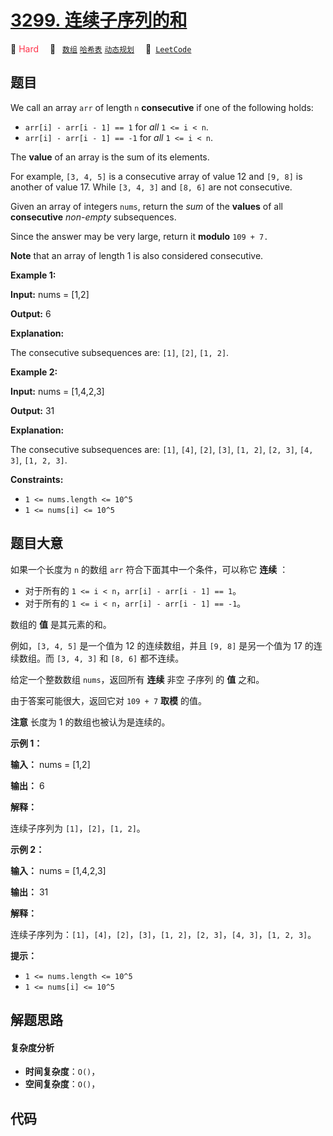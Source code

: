# [3299. 连续子序列的和](https://leetcode.com/problems/sum-of-consecutive-subsequences)

🔴 <font color=#ff334b>Hard</font>&emsp; 🔖&ensp; [`数组`](/tag/array.md) [`哈希表`](/tag/hash-table.md) [`动态规划`](/tag/dynamic-programming.md)&emsp; 🔗&ensp;[`LeetCode`](https://leetcode.com/problems/sum-of-consecutive-subsequences)

## 题目

We call an array `arr` of length `n` **consecutive** if one of the following
holds:

  * `arr[i] - arr[i - 1] == 1` for _all_ `1 <= i < n`.
  * `arr[i] - arr[i - 1] == -1` for _all_ `1 <= i < n`.

The **value** of an array is the sum of its elements.

For example, `[3, 4, 5]` is a consecutive array of value 12 and `[9, 8]` is
another of value 17. While `[3, 4, 3]` and `[8, 6]` are not consecutive.

Given an array of integers `nums`, return the _sum_ of the **values** of all
**consecutive** _non-empty_ subsequences.

Since the answer may be very large, return it **modulo** `109 + 7.`

**Note** that an array of length 1 is also considered consecutive.



**Example 1:**

**Input:** nums = [1,2]

**Output:** 6

**Explanation:**

The consecutive subsequences are: `[1]`, `[2]`, `[1, 2]`.

**Example 2:**

**Input:** nums = [1,4,2,3]

**Output:** 31

**Explanation:**

The consecutive subsequences are: `[1]`, `[4]`, `[2]`, `[3]`, `[1, 2]`, `[2,
3]`, `[4, 3]`, `[1, 2, 3]`.



**Constraints:**

  * `1 <= nums.length <= 10^5`
  * `1 <= nums[i] <= 10^5`


## 题目大意

如果一个长度为 `n` 的数组 `arr` 符合下面其中一个条件，可以称它 **连续** ：

  * 对于所有的 `1 <= i < n`，`arr[i] - arr[i - 1] == 1`。
  * 对于所有的 `1 <= i < n`，`arr[i] - arr[i - 1] == -1`。

数组的 **值** 是其元素的和。

例如，`[3, 4, 5]` 是一个值为 12 的连续数组，并且 `[9, 8]` 是另一个值为 17 的连续数组。而 `[3, 4, 3]` 和 `[8,
6]` 都不连续。

给定一个整数数组 `nums`，返回所有 **连续**  非空 子序列 的 **值**  之和。

由于答案可能很大，返回它对 `109 + 7` **取模**  的值。

**注意**  长度为 1 的数组也被认为是连续的。



**示例 1：**

**输入：** nums = [1,2]

**输出：** 6

**解释：**

连续子序列为 `[1]`，`[2]`，`[1, 2]`。

**示例 2：**

**输入：** nums = [1,4,2,3]

**输出：** 31

**解释：**

连续子序列为：`[1]`，`[4]`，`[2]`，`[3]`，`[1, 2]`，`[2, 3]`，`[4, 3]`，`[1, 2, 3]`。



**提示：**

  * `1 <= nums.length <= 10^5`
  * `1 <= nums[i] <= 10^5`


## 解题思路

#### 复杂度分析

- **时间复杂度**：`O()`，
- **空间复杂度**：`O()`，

## 代码

```javascript

```
